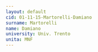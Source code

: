 ```yaml
---
layout: default 
cid: 01-11-15-Martorelli-Damiano
surname: Martorelli
name: Damiano
university: Univ. Trento
unita: MNF
---
```

